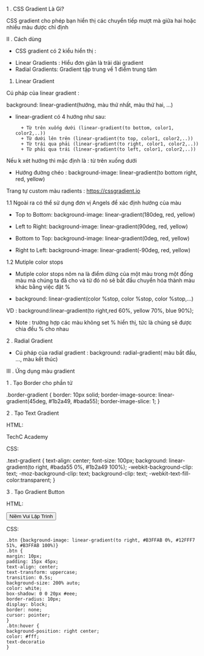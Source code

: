 1 . CSS Gradient Là Gì?

CSS gradient cho phép bạn hiển thị các chuyển tiếp mượt mà giữa hai hoặc nhiều màu được chỉ định

II . Cách dùng

- CSS gradient có 2 kiểu hiển thị :

+ Linear Gradients : Hiểu đơn giản là trải dài gradient
+ Radial Gradients: Gradient tập trung về 1 điểm trung tâm

1. Linear Gradient

Cú pháp của linear gradient :

 background: linear-gradient(hướng, màu thứ nhất, màu thứ hai, ...)

- linear-gradient có 4 hướng như sau:

        + Từ trên xuống dưới (linear-gradient(to bottom, color1, color2,..))
        + Từ dưới lên trên (linear-gradient(to top, color1, color2,..))
        + Từ trái qua phải (linear-gradient(to right, color1, color2,..))
        + Từ phải qua trái (linear-gradient(to left, color1, color2,..))

Nếu k xét hướng thì mặc định là :  từ trên xuống dưới

- Hướng đường chéo : 
  background-image: linear-gradient(to bottom right, red, yellow)

Trang tự custom màu radients : https://cssgradient.io

1.1 Ngoài ra có thể sử dụng đơn vị Angels để xác định hướng của màu

+ Top to Bottom: background-image: linear-gradient(180deg, red, yellow)

+ Left to Right: background-image: linear-gradient(90deg, red, yellow)

+ Bottom to Top: background-image: linear-gradient(0deg, red, yellow)

+ Right to Left: background-image: linear-gradient(-90deg, red, yellow)

1.2 Mutiple color stops

- Mutiple color stops nôm na là điểm dừng của một màu trong một đống màu mà chúng ta đã cho và từ đó nó sẽ bắt đầu chuyển hóa thành màu khác bằng việc đặt %

 + background: linear-gradient(color %stop, color %stop, color %stop,...)

 VD :   background:linear-gradient(to right,red 60%, yellow 70%, blue 90%);

* Note : trường hợp các màu không set % hiển thị, tức là chúng sẽ được chia đều % cho nhau


2 . Radial Gradient

- Cú pháp của radial gradient : background: radial-gradient( màu bắt đầu, ..., màu kết thúc)

III . Ứng dụng màu gradient

1 . Tạo Border cho phần tử

.border-gradient {
   border: 10px solid;
   border-image-source: linear-gradient(45deg, #1b2a49, #bada55);
   border-image-slice: 1;
 }

2 . Tạo Text Gradient

HTML:

<div class="text-gradient">TechC Academy</div>

CSS:

.text-gradient {
  text-align: center;
  font-size: 100px;
  background: linear-gradient(to right, #bada55 0%, #1b2a49 100%);
  -webkit-background-clip: text;
  -moz-background-clip: text;
  background-clip: text;
  -webkit-text-fill-color:transparent;
}


3 .  Tạo Gradient Button

HTML:

<button class="btn">Niềm Vui Lập Trình</button>

CSS:

    .btn {background-image: linear-gradient(to right, #B3FFAB 0%, #12FFF7 51%, #B3FFAB 100%)}
    .btn {
    margin: 10px;
    padding: 15px 45px;
    text-align: center;
    text-transform: uppercase;
    transition: 0.5s;
    background-size: 200% auto;
    color: white;
    box-shadow: 0 0 20px #eee;
    border-radius: 10px;
    display: block;
    border: none;
    cursor: pointer;
    }
    .btn:hover {
    background-position: right center;
    color: #fff;
    text-decoratio
    }
